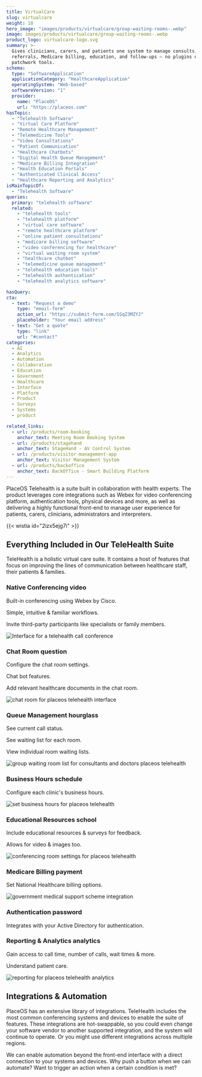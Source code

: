 ```yaml
---
title: VirtualCare
slug: virtualcare
weight: 10
hero_image: "images/products/virtualcare/group-waiting-rooms-.webp"
image: images/products/virtualcare/group-waiting-rooms-.webp
product_logo: virtualcare-logo.svg
summary: >-
  Gives clinicians, carers, and patients one system to manage consults, surveys,
  referrals, Medicare billing, education, and follow-ups — no plugins or
  patchwork tools.
schema:
  type: "SoftwareApplication"
  applicationCategory: "HealthcareApplication"
  operatingSystem: "Web-based"
  softwareVersion: "1"
  provider:
    name: "PlaceOS"
    url: "https://placeos.com"
hasTopic:
  - "Telehealth Software"
  - "Virtual Care Platform"
  - "Remote Healthcare Management"
  - "Telemedicine Tools"
  - "Video Consultations"
  - "Patient Communication"
  - "Healthcare Chatbots"
  - "Digital Health Queue Management"
  - "Medicare Billing Integration"
  - "Health Education Portals"
  - "Authenticated Clinical Access"
  - "Healthcare Reporting and Analytics"
isMainTopicOf:
  - "Telehealth Software"
queries:
  primary: "telehealth software"
  related:
    - "telehealth tools"
    - "telehealth platform"
    - "virtual care software"
    - "remote healthcare platform"
    - "online patient consultations"
    - "medicare billing software"
    - "video conferencing for healthcare"
    - "virtual waiting room system"
    - "healthcare chatbot"
    - "telemedicine queue management"
    - "telehealth education tools"
    - "telehealth authentication"
    - "telehealth analytics software"

hasQuery:
cta:
  - text: "Request a demo"
    type: "email-form"  
    action_url: "https://submit-form.com/SSqZ3MZYJ"  
    placeholder: "Your email address"
  - text: "Get a quote"
    type: "link"
    url: "#contact" 
categories:
  - AI
  - Analytics
  - Automation
  - Collaboration
  - Education
  - Government
  - Healthcare
  - Interface
  - Platform
  - Product
  - Surveys
  - Systems
  - product

related_links:
  - url: /products/room-booking
    anchor_text: Meeting Room Booking System
  - url: /products/stagehand
    anchor_text: StageHand - AV Control System
  - url: /products/visitor-management-app
    anchor_text: Visitor Management System
  - url: /products/backoffice
    anchor_text: BackOffice - Smart Building Platform
---
```

PlaceOS Telehealth is a suite built in collaboration with health experts. The product leverages core integrations such as Webex for video conferencing platform, authentication tools, physical devices and more, as well as delivering a highly functional front-end to manage user experience for patients, carers, clinicians, administrators and interpreters.

{{< wistia id="2izx5ejg7i" >}}

## Everything Included in Our TeleHealth Suite

TeleHealth is a holistic virtual care suite. It contains a host of features that focus on improving the lines of communication between healthcare staff, their patients & families.

### Native Conferencing video

Built-in conferencing using Webex by Cisco.

Simple, intuitive & familiar workflows.

Invite third-party participants like specialists or family members.

![Interface for a telehealth call conference](/images/products/virtualcare/call.webp)

### Chat Room question

Configure the chat room settings.

Chat bot features.

Add relevant healthcare documents in the chat room.

![chat room for placeos telehealth interface](/images/products/virtualcare/chat-room.webp)

### Queue Management hourglass

See current call status.

See waiting list for each room.

View individual room waiting lists.

![group waiting room list for consultants and doctors placeos telehealth](/images/products/virtualcare/group-waiting-rooms-.webp)

### Business Hours schedule

Configure each clinic's business hours.

![set business hours for placeos telehealth](/images/products/virtualcare/business-hours.webp)

### Educational Resources school

Include educational resources & surveys for feedback.

Allows for video & images too.

![conferencing room settings for placeos telehealth](/images/products/virtualcare/room-config.webp)

### Medicare Billing payment

Set National Healthcare billing options.

![government medical support scheme integration](/images/products/virtualcare/medicare.webp)

### Authentication password

Integrates with your Active Directory for authentication.

### Reporting & Analytics analytics

Gain access to call time, number of calls, wait times & more.

Understand patient care.

![reporting for placeos telehealth analytics](/images/products/virtualcare/daily-reporting.webp)

## Integrations & Automation

PlaceOS has an extensive library of integrations. TeleHealth includes the most common conferencing systems and devices to enable the suite of features. These integrations are hot-swappable, so you could even change your software vendor to another supported integration, and the system will continue to operate. Or you might use different integrations across multiple regions.   
  
We can enable automation beyond the front-end interface with a direct connection to your systems and devices. Why push a button when we can automate? Want to trigger an action when a certain condition is met? 




